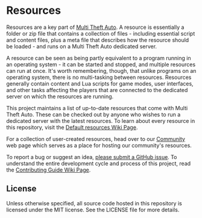 # Resources

Resources are a key part of [Multi Theft Auto](https://github.com/multitheftauto). A resource is essentially a folder or zip file that contains a collection of files - including essential script and content files, plus a meta file that describes how the resource should be loaded - and runs on a Multi Theft Auto dedicated server.

A resource can be seen as being partly equivalent to a program running in an operating system - it can be started and stopped, and multiple resources can run at once. It's worth remembering, though, that unlike programs on an operating system, there is no multi-tasking between resources. Resources generally contain content and Lua scripts for game modes, user interfaces, and other tasks affecting the players that are connected to the dedicated server on which the resources are running.

This project maintains a list of up-to-date resources that come with Multi Theft Auto. These can be checked out by anyone who wishes to run a dedicated server with the latest resources. To learn about every resource in this repository, visit the [Default resources Wiki Page](https://wiki.multitheftauto.com/wiki/Default_resources).

For a collection of user-created resources, head over to our [Community](https://community.mtasa.com) web page which serves as a place for hosting our community's resources.

To report a bug or suggest an idea, [please submit a GitHub issue](https://github.com/multitheftauto/mtasa-resources/issues/new/choose). To understand the entire development cycle and process of this project, read the [Contributing Guide Wiki Page](https://wiki.multitheftauto.com/wiki/Default_resources_-_Contributing).

## License

Unless otherwise specified, all source code hosted in this repository is licensed under the MIT license. See the LICENSE file for more details.
